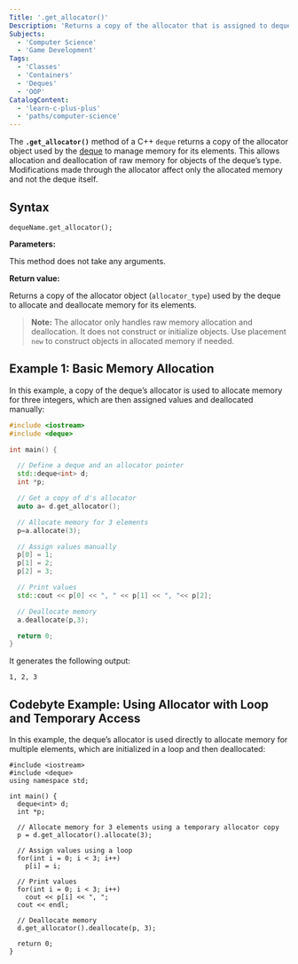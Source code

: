 ```yaml
---
Title: '.get_allocator()'
Description: 'Returns a copy of the allocator that is assigned to deque.'
Subjects:
  - 'Computer Science'
  - 'Game Development'
Tags:
  - 'Classes'
  - 'Containers'
  - 'Deques'
  - 'OOP'
CatalogContent:
  - 'learn-c-plus-plus'
  - 'paths/computer-science'
---
```


The **`.get_allocator()`** method of a C++ `deque` returns a copy of the allocator object used by the [deque](https://www.codecademy.com/resources/docs/cpp/deque) to manage memory for its elements. This allows allocation and deallocation of raw memory for objects of the deque’s type. Modifications made through the allocator affect only the allocated memory and not the deque itself.

## Syntax

```pseudo
dequeName.get_allocator();
```

**Parameters:**

This method does not take any arguments.

**Return value:**

Returns a copy of the allocator object (`allocator_type`) used by the deque to allocate and deallocate memory for its elements.

> **Note:** The allocator only handles raw memory allocation and deallocation. It does not construct or initialize objects. Use placement `new` to construct objects in allocated memory if needed.

## Example 1: Basic Memory Allocation

In this example, a copy of the deque’s allocator is used to allocate memory for three integers, which are then assigned values and deallocated manually:

```cpp
#include <iostream>
#include <deque>

int main() {

  // Define a deque and an allocator pointer
  std::deque<int> d;
  int *p;

  // Get a copy of d's allocator
  auto a= d.get_allocator();

  // Allocate memory for 3 elements
  p=a.allocate(3);

  // Assign values manually
  p[0] = 1;
  p[1] = 2;
  p[2] = 3;

  // Print values
  std::cout << p[0] << ", " << p[1] << ", "<< p[2];

  // Deallocate memory
  a.deallocate(p,3);

  return 0;
}
```

It generates the following output:

```shell
1, 2, 3
```

## Codebyte Example: Using Allocator with Loop and Temporary Access

In this example, the deque’s allocator is used directly to allocate memory for multiple elements, which are initialized in a loop and then deallocated:

```codebyte/cpp
#include <iostream>
#include <deque>
using namespace std;

int main() {
  deque<int> d;
  int *p;

  // Allocate memory for 3 elements using a temporary allocator copy
  p = d.get_allocator().allocate(3);

  // Assign values using a loop
  for(int i = 0; i < 3; i++)
    p[i] = i;

  // Print values
  for(int i = 0; i < 3; i++)
    cout << p[i] << ", ";
  cout << endl;

  // Deallocate memory
  d.get_allocator().deallocate(p, 3);

  return 0;
}
```
